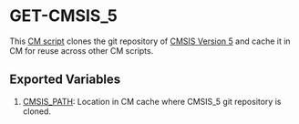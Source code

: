 # GET-CMSIS_5
This [CM script](https://github.com/mlcommons/ck/blob/master/cm/docs/specs/script.md) clones the git repository of [CMSIS Version 5](https://github.com/ARM-software/CMSIS_5) and cache it in CM for reuse across other CM scripts.

## Exported Variables
1. [CMSIS_PATH](https://github.com/mlcommons/ck/blob/master/cm-mlops/script/get-cmsis_5/customize.py#L23): Location in CM cache where CMSIS_5 git repository is cloned. 
